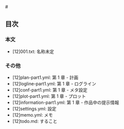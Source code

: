 #　
## 目次
### 本文
- [12]001.txt:               名称未定

### その他
- [12]plan-part1.yml:        第 1 章 - 計画
- [12]logline-part1.yml:     第 1 章 - ログライン
- [12]conf-part1.yml:        第 1 章 - メタ設定
- [12]plot-part1.yml:        第 1 章 - プロット
- [12]information-part1.yml: 第 1 章 - 作品中の提示情報
- [12]settings.yml:          設定
- [12]memo.yml:              メモ
- [12]todo.md:               すること

## 

